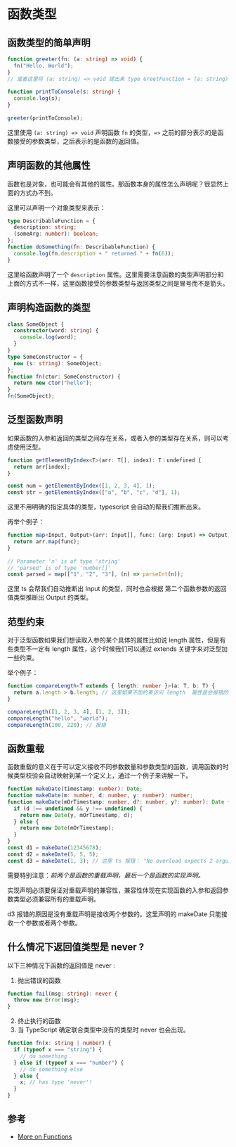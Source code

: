 # 函数类型

## 函数类型的简单声明

```ts
function greeter(fn: (a: string) => void) {
  fn("Hello, World");
}
// 或者这里将 (a: string) => void 提出来 type GreetFunction = (a: string) => void;
 
function printToConsole(s: string) {
  console.log(s);
}
 
greeter(printToConsole);
```

这里使用 `(a: string) => void` 声明函数 `fn` 的类型，`=>` 之前的部分表示的是函数接受的参数类型，之后表示的是函数的返回值。


## 声明函数的其他属性

函数也是对象，也可能会有其他的属性。那函数本身的属性怎么声明呢？很显然上面的方式办不到。

这里可以声明一个对象类型来表示：

```ts
type DescribableFunction = {
  description: string;
  (someArg: number): boolean;
};
function doSomething(fn: DescribableFunction) {
  console.log(fn.description + " returned " + fn(6));
}
```
这里给函数声明了一个 `description` 属性。这里需要注意函数的类型声明部分和上面的方式不一样，这里函数接受的参数类型与返回类型之间是冒号而不是箭头。


## 声明构造函数的类型

```ts
class SomeObject {
  constructor(word: string) {
    console.log(word);
  }
}
type SomeConstructor = {
  new (s: string): SomeObject;
};
function fn(ctor: SomeConstructor) {
  return new ctor("hello");
}
fn(SomeObject);
```

## 泛型函数声明

如果函数的入参和返回的类型之间存在关系，或者入参的类型存在关系，则可以考虑使用泛型。

```ts
function getElementByIndex<T>(arr: T[], index): T｜undefined {
  return arr[index];
}

const num = getElementByIndex([1, 2, 3, 4], 1);
const str = getElementByIndex(["a", "b", "c", "d"], 1);
```

这里不用明确的指定具体的类型，typescript 会自动的帮我们推断出来。

再举个例子：

```ts
function map<Input, Output>(arr: Input[], func: (arg: Input) => Output): Output[] {
  return arr.map(func);
}
 
// Parameter 'n' is of type 'string'
// 'parsed' is of type 'number[]'
const parsed = map(["1", "2", "3"], (n) => parseInt(n));
```

这里 ts 会帮我们自动推断出 Input 的类型，同时也会根据 第二个函数参数的返回值类型推断出 Output 的类型。

## 范型约束

对于泛型函数如果我们想读取入参的某个具体的属性比如说 length 属性，但是有些类型不一定有 length 属性，这个时候我们可以通过 extends 关键字来对泛型加一些约束。

举个例子：

```ts
function compareLength<T extends { length: number }>(a: T, b: T) {
  return a.length > b.length; // 这里如果不加约束访问 length  属性是会报错的。
}

compareLength([1, 2, 3, 4], [1, 2, 3]);
compareLength("hello", "world");
compareLength(100, 220); // 报错
```

## 函数重载

函数重载的意义在于可以定义接收不同参数数量和参数类型的函数，调用函数的时候类型校验会自动映射到某一个定义上，通过一个例子来讲解一下。

```ts
function makeDate(timestamp: number): Date;
function makeDate(m: number, d: number, y: number): number;
function makeDate(mOrTimestamp: number, d?: number, y?: number): Date {
  if (d !== undefined && y !== undefined) {
    return new Date(y, mOrTimestamp, d);
  } else {
    return new Date(mOrTimestamp);
  }
}
const d1 = makeDate(12345678);
const d2 = makeDate(5, 5, 5);
const d3 = makeDate(1, 3); // 这里 ts 报错： "No overload expects 2 arguments, but overloads do exist that expect either 1 or 3 arguments.ts(2575)"
```
需要特别注意：*前两个是函数的重载声明，最后一个是函数的实现声明。*

实现声明必须要保证对重载声明的兼容性，兼容性体现在实现函数的入参和返回参数类型必须兼容所有的重载声明。

d3 报错的原因是没有重载声明是接收两个参数的。这里声明的 makeDate 只能接收一个参数或者两个参数。


## 什么情况下返回值类型是 never ?

以下三种情况下函数的返回值是 never :

1. 抛出错误的函数

```ts
function fail(msg: string): never {
  throw new Error(msg);
}
```

2. 终止执行的函数
3. 当 TypeScript 确定联合类型中没有的类型时 never 也会出现。


```ts
function fn(x: string | number) {
  if (typeof x === "string") {
    // do something
  } else if (typeof x === "number") {
    // do something else
  } else {
    x; // has type 'never'!
  }
}
```


## 参考

* [More on  Functions](https://www.typescriptlang.org/docs/handbook/2/functions.html)